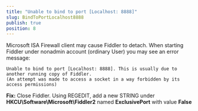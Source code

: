 ```yaml
---
title: "Unable to bind to port [Localhost: 8888]"
slug: BindToPortLocalhost8888
publish: true
position: 8
---
```


Microsoft ISA Firewall client may cause Fiddler to detach.
When starting Fiddler under nonadmin account (ordinary User) you may see an error message:

	Unable to bind to port [Localhost: 8888]. This is usually due to another running copy of Fiddler.
	(An attempt was made to access a socket in a way forbidden by its access permissions)

**Fix:**
Close Fiddler.
Using REGEDIT, add a new STRING under **HKCU\Software\Microsoft\Fiddler2** named **ExclusivePort** with value **False**

